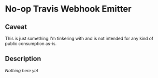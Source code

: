 # No-op Travis Webhook Emitter

## Caveat

This is just something I'm tinkering with and is not intended for any kind of public consumption as-is.  

## Description

_Nothing here yet_
